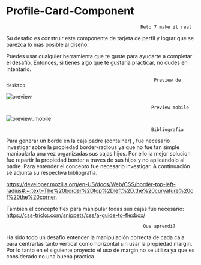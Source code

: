# Profile-Card-Component

                                                      Reto 7 make it real 
                                                      
Su desafío es construir este componente de tarjeta de perfil y lograr que se parezca lo más posible al diseño.

Puedes usar cualquier herramienta que te guste para ayudarte a completar el desafío. Entonces, si tienes algo que te gustaría practicar, no dudes en intentarlo.

                                                           Preview de desktop
                                                           
 ![preview](https://user-images.githubusercontent.com/79812118/197028609-9c0d3273-e167-4b04-b6fa-bd8928180bd5.jpg)
 
                                                          Preview mobile
 ![preview_mobile](https://user-images.githubusercontent.com/79812118/197028903-d6d7a468-4896-4343-9c47-9b40a3a5a8a3.jpg)

                                                          Bibliografia 
                        
Para generar un borde en la caja padre (container) , fue necesario investigar sobre la propiedad border-radious ya que no fue tan simple manipularla una vez organizadas sus cajas hijos. Por ello la mejor solucion fue repartir la propiedad border a traves de sus hijos y no aplicandolo al padre. Para entender el concepto fue necesario investigar. A continuación se adjunta su respectiva bibliografia. 
 
https://developer.mozilla.org/en-US/docs/Web/CSS/border-top-left-radius#:~:text=The%20border%2Dtop%2Dleft%2D,the%20curvature%20of%20the%20corner.

Tambien el concepto flex para manipular todas sus cajas fue necesario: 
https://css-tricks.com/snippets/css/a-guide-to-flexbox/

                                                       Que aprendi?

Ha sido todo un desafio entender la manipulación correcta de cada caja para centrarlas tanto vertical como horizontal sin usar la propiedad margin. Por lo tanto en el siguiente proyecto el uso de margin no se utiliza ya que es considerado no una buena practica. 

